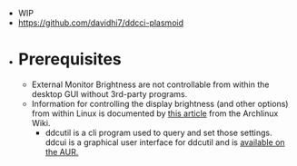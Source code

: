 - WIP
- https://github.com/davidhi7/ddcci-plasmoid
- # Prerequisites
	- External Monitor Brightness are not controllable from within the desktop GUI without 3rd-party programs.
	- Information for controlling the display brightness (and other options) from within Linux is documented by [this article](https://wiki.archlinux.org/title/backlight) from the Archlinux Wiki.
		- ddcutil is a cli program used to query and set those settings. ddcui is a graphical user interface for ddcutil and is [available on the AUR.](https://aur.archlinux.org/packages/ddcui)